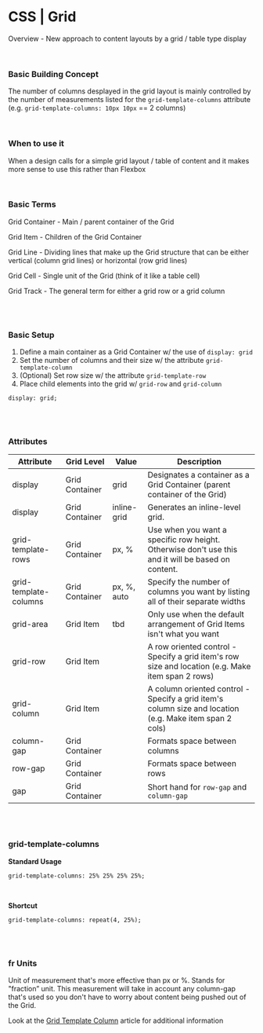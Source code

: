 # CSS | Grid

Overview - New approach to content layouts by a grid / table type display

<br>

### Basic Building Concept

The number of columns desplayed in the grid layout is mainly controlled by the number of measurements listed for the `grid-template-columns` attribute  
(e.g. `grid-template-columns: 10px 10px` == 2 columns)

<br>

### When to use it

When a design calls for a simple grid layout / table of content and it makes more sense to use this rather than Flexbox

<br/>

### Basic Terms

Grid Container - Main / parent container of the Grid

Grid Item - Children of the Grid Container

Grid Line - Dividing lines that make up the Grid structure that can be either vertical (column grid lines) or horizontal (row grid lines)

Grid Cell - Single unit of the Grid (think of it like a table cell)

Grid Track - The general term for either a grid row or a grid column

<br/><br>

### Basic Setup

1. Define a main container as a Grid Container w/ the use of `display: grid`
1. Set the number of columns and their size w/ the attribute `grid-template-column`
1. (Optional) Set row size w/ the attribute `grid-template-row`
1. Place child elements into the grid w/ `grid-row` and `grid-column`

```
display: grid;
```

<br/><br>

### Attributes

| Attribute             | Grid Level     | Value       | Description                                                                                             |
| --------------------- | -------------- | ----------- | ------------------------------------------------------------------------------------------------------- |
| display               | Grid Container | grid        | Designates a container as a Grid Container (parent container of the Grid)                               |
| display               | Grid Container | inline-grid | Generates an inline-level grid.                                                                         |
| grid-template-rows    | Grid Container | px, %       | Use when you want a specific row height. Otherwise don't use this and it will be based on content.      |
| grid-template-columns | Grid Container | px, %, auto | Specify the number of columns you want by listing all of their separate widths                          |
| grid-area             | Grid Item      | tbd         | Only use when the default arrangement of Grid Items isn't what you want                                 |
| grid-row              | Grid Item      |             | A row oriented control - Specify a grid item's row size and location (e.g. Make item span 2 rows)       |
| grid-column           | Grid Item      |             | A column oriented control - Specify a grid item's column size and location (e.g. Make item span 2 cols) |
| column-gap            | Grid Container |             | Formats space between columns                                                                           |
| row-gap               | Grid Container |             | Formats space between rows                                                                              |
| gap                   | Grid Container |             | Short hand for `row-gap` and `column-gap`                                                               |

<br><br>

### grid-template-columns

**Standard Usage**

```
grid-template-columns: 25% 25% 25% 25%;
```

<br>

**Shortcut**

```
grid-template-columns: repeat(4, 25%);
```

<br><br>

### fr Units

Unit of measurement that's more effective than px or %. Stands for "fraction” unit. This measurement will take in account any column-gap that's used so you don't have to worry about content being pushed out of the Grid.

Look at the [Grid Template Column](/css/grid/grid-template-column/) article for additional information
